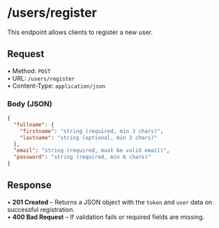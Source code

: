 
# /users/register

This endpoint allows clients to register a new user.

## Request

• Method: `POST`  
• URL: `/users/register`  
• Content-Type: `application/json`

### Body (JSON)
```json
{
  "fullname": {
    "firstname": "string (required, min 3 chars)",
    "lastname": "string (optional, min 3 chars)"
  },
  "email": "string (required, must be valid email)",
  "password": "string (required, min 6 chars)"
}
```

## Response

• **201 Created** – Returns a JSON object with the `token` and `user` data on successful registration.  
• **400 Bad Request** – If validation fails or required fields are missing.